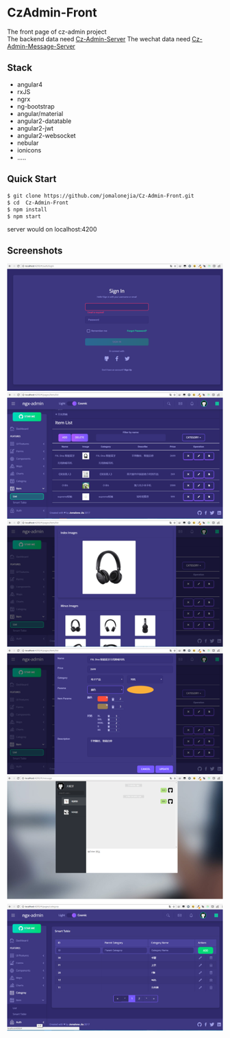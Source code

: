 # CzAdmin-Front

The front page of cz-admin project<br />
The backend data need [Cz-Admin-Server](https://github.com/jomalonejia/Cz-Admin-Server) 
The wechat data need [Cz-Admin-Message-Server](https://github.com/jomalonejia/Cz-Admin-Message-Server)

Stack
-----

- angular4
- rxJS
- ngrx
- ng-bootstrap
- angular/material
- angular2-datatable
- angular2-jwt   
- angular2-websocket
- nebular
- ionicons
- .....


Quick Start
-----------

```shell
$ git clone https://github.com/jomalonejia/Cz-Admin-Front.git
$ cd  Cz-Admin-Front
$ npm install
$ npm start
```

server would on localhost:4200

Screenshots
-------------

![image](https://github.com/jomalonejia/Cz-Admin-Front/blob/master/screenshots/login.png)<br />
![image](https://github.com/jomalonejia/Cz-Admin-Front/blob/master/screenshots/item.png)<br />
![image](https://github.com/jomalonejia/Cz-Admin-Front/blob/master/screenshots/item_1.png)<br />
![image](https://github.com/jomalonejia/Cz-Admin-Front/blob/master/screenshots/item_2.png)<br />
![image](https://github.com/jomalonejia/Cz-Admin-Front/blob/master/screenshots/message.png)<br />
![image](https://github.com/jomalonejia/Cz-Admin-Front/blob/master/screenshots/category.png)<br />




